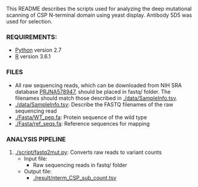 This README describes the scripts used for analyzing the deep mutational scanning of CSP N-terminal domain using yeast display. Antibody 5D5 was used for selection. 

### REQUIREMENTS:
* [Python](https://www.python.org/) version 2.7
* [R](https://www.r-project.org) version 3.6.1

### FILES
* All raw sequencing reads, which can be downloaded from NIH SRA database [PRJNA578947](https://www.ncbi.nlm.nih.gov/bioproject/PRJNA578947), should be placed in fastq/ folder. The filenames should match those described in [./data/SampleInfo.tsv](./data/SampleInfo.tsv).
* [./data/SampleInfo.tsv](./data/SampleInfo.tsv): Describe the FASTQ filenames of the raw sequencing read
* [./Fasta/WT\_pep.fa](./Fasta/WT\_pep.fa): Protein sequence of the wild type
* [./Fasta/ref\_seqs.fa](./Fasta/ref\_seqs.fa): Reference sequences for mapping

### ANALYSIS PIPELINE
1. [./script/fastq2mut.py](./script/fastq2mut.py): Converts raw reads to variant counts 
    - Input file:
      - Raw sequencing reads in fastq/ folder
    - Output file:
      - [./result/nterm\_CSP\_sub_count.tsv](./result/nterm\_CSP\_sub_count.tsv)
